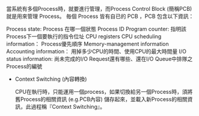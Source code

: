 
當系統有多個Process時，就要進行管理，而Process Control Block (簡稱PCB)就是用來管理 Process。
毎個 Process 皆有自已的 PCB ，PCB 包含以下資訊：

Process state: Process 在哪一個狀態
Process ID
Program counter: 指明該Process下一個要執行的指令位址
CPU registers
CPU scheduling information： Process優先順序
Memory-management information
Accounting information： 用掉多少CPU的時間、使用CPU的最大時間量
I/O status information: 尚未完成的I/O Request還有哪些、還在I/O Queue中排隊之Process的編號

-   Context Switching (內容轉換)

    CPU在執行時，只能運用一個process，如果切換給另一個Process時，須將舊Process的相關資訊 (e.g.PCB內容) 儲存起來，並載入新Process的相關資訊，此過程稱『Context Switching』。

